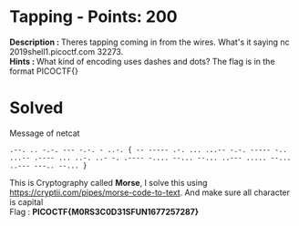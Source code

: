 # Tapping - Points: 200
<b>Description : </b>Theres tapping coming in from the wires. What's it saying nc 2019shell1.picoctf.com 32273.<br>
<b>Hints : </b>What kind of encoding uses dashes and dots? The flag is in the format PICOCTF{}
# Solved
Message of netcat
```
.--. .. -.-. --- -.-. - ..-. { -- ----- .-. ... ...-- -.-. ----- -.. ...-- .---- ... ..-. ..- -. .---- -.... --... --... ..--- ..... --... ..--- ---.. --... }
```
This is Cryptography called <b>Morse</b>, I solve this using https://cryptii.com/pipes/morse-code-to-text. And make sure all character is capital<br>
Flag : <b>PICOCTF{M0RS3C0D31SFUN1677257287}</b>	
